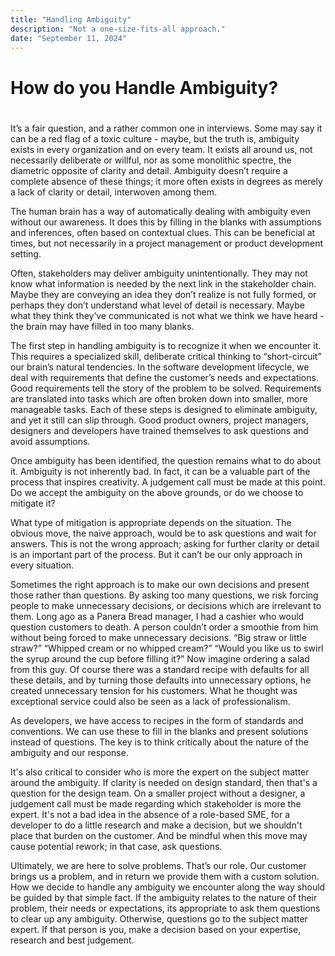```yaml
---
title: "Handling Ambiguity"
description: "Not a one-size-fits-all approach."
date: "September 11, 2024"
---
```


# How do you Handle Ambiguity?  
#  

<p></p>  
<p>It’s a fair question, and a rather common one in interviews. Some may say it can be a red flag of a toxic culture - maybe, but the truth is, ambiguity exists in every organization and on every team. It exists all around us, not necessarily deliberate or willful, nor as some monolithic spectre, the diametric opposite of clarity and detail. Ambiguity doesn’t require a complete absence of these things; it more often exists in degrees as merely a lack of clarity or detail, interwoven among them.</p> 
  
<p>The human brain has a way of automatically dealing with ambiguity even without our awareness. It does this by filling in the blanks with assumptions and inferences, often based on contextual clues. This can be beneficial at times, but not  necessarily in a project management or product development setting.</p>
  
<p>Often, stakeholders may deliver ambiguity unintentionally. They may not know what information is needed by the next link in the stakeholder chain. Maybe they are conveying an idea they don’t realize  is not fully formed, or perhaps they don’t understand what level of detail is necessary. Maybe what they think they’ve communicated is not what we think we have heard - the brain may have filled in too many blanks.</p>  
  
<p>The first step in handling ambiguity is to recognize it when we encounter it. This requires a specialized skill, deliberate critical thinking to “short-circuit” our brain’s natural tendencies. In the software development lifecycle, we deal with requirements that define the customer’s needs and expectations. Good requirements tell the story of the problem to be solved. Requirements are translated into tasks which are often broken down into smaller, more manageable tasks. Each of these steps is designed to eliminate ambiguity, and yet it still can slip through. Good product owners, project managers, designers and developers have trained themselves to ask questions and avoid assumptions.</p>  

<p>Once ambiguity has been identified, the question remains what to do about it. Ambiguity is not inherently bad. In fact, it can be a valuable part of the process that inspires creativity. A judgement call must be made at this point. Do we accept the ambiguity on the above grounds, or do we choose to mitigate it?</p>  

<p>What type of mitigation is appropriate depends on the situation. The obvious move, the naive approach, would be to ask questions and wait for answers. This is not the wrong approach; asking for further clarity or detail is an important part of the process. But it can’t be our only approach in every situation.</p>  

<p>Sometimes the right approach is to make our own decisions and present those rather than questions. By asking too many questions, we risk forcing people to make unnecessary decisions, or decisions which are irrelevant to them. Long ago as a Panera Bread manager, I had a cashier who would question customers to death. A person couldn’t order a smoothie from him without being forced to make unnecessary decisions. “Big straw or little straw?” “Whipped cream or no whipped cream?” “Would you like us to swirl the syrup around the cup before filling it?” Now imagine ordering a salad from this guy. Of course there was a standard recipe with defaults for all these details, and by turning those defaults into unnecessary options, he created unnecessary tension for his customers. What he thought was exceptional service could also be seen as a lack of professionalism.</p>  

<p>As developers, we have access to recipes in the form of standards and conventions. We can use these to fill in the blanks and present solutions instead of questions. The key is to think critically about the nature of the ambiguity and our response.</p>  

<p>It's also critical to consider who is more the expert on the subject matter around the ambiguity. If clarity is needed on design standard, then that's a question for the design team. On a smaller project without a designer, a judgement call must be made regarding which stakeholder is more the expert. It's not a bad idea in the absence of a role-based SME, for a developer to do a little research and make a decision, but we shouldn't place that burden on the customer. And be mindful when this move may cause potential rework; in that case, ask questions.</p>  

<p>Ultimately, we are here to solve problems. That’s our role. Our customer brings us a problem, and in return we provide them with a custom solution. How we decide to handle any ambiguity we encounter along the way should be guided by that simple fact. If the ambiguity relates to the nature of their problem, their needs or expectations, its appropriate to ask them questions to clear up any ambiguity. Otherwise, questions go to the subject matter expert. If that person is you, make a decision based on your expertise, research and best judgement.</p>  
